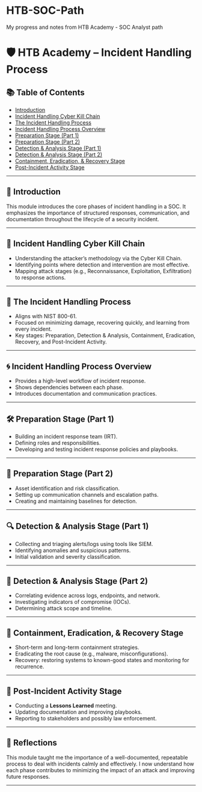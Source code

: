 # HTB-SOC-Path
My progress and notes from HTB Academy - SOC Analyst path

# 🛡️ HTB Academy – Incident Handling Process

## 📚 Table of Contents
- [Introduction](#introduction)
- [Incident Handling Cyber Kill Chain](#incident-handling-cyber-kill-chain)
- [The Incident Handling Process](#the-incident-handling-process)
- [Incident Handling Process Overview](#incident-handling-process-overview)
- [Preparation Stage (Part 1)](#preparation-stage-part-1)
- [Preparation Stage (Part 2)](#preparation-stage-part-2)
- [Detection & Analysis Stage (Part 1)](#detection--analysis-stage-part-1)
- [Detection & Analysis Stage (Part 2)](#detection--analysis-stage-part-2)
- [Containment, Eradication, & Recovery Stage](#containment-eradication--recovery-stage)
- [Post-Incident Activity Stage](#post-incident-activity-stage)

---

## 🧭 Introduction
This module introduces the core phases of incident handling in a SOC. It emphasizes the importance of structured responses, communication, and documentation throughout the lifecycle of a security incident.

---

## 🔗 Incident Handling Cyber Kill Chain
- Understanding the attacker’s methodology via the Cyber Kill Chain.
- Identifying points where detection and intervention are most effective.
- Mapping attack stages (e.g., Reconnaissance, Exploitation, Exfiltration) to response actions.

---

## 🧩 The Incident Handling Process
- Aligns with NIST 800-61.
- Focused on minimizing damage, recovering quickly, and learning from every incident.
- Key stages: Preparation, Detection & Analysis, Containment, Eradication, Recovery, and Post-Incident Activity.

---

## 🌀 Incident Handling Process Overview
- Provides a high-level workflow of incident response.
- Shows dependencies between each phase.
- Introduces documentation and communication practices.

---

## 🛠️ Preparation Stage (Part 1)
- Building an incident response team (IRT).
- Defining roles and responsibilities.
- Developing and testing incident response policies and playbooks.

---

## 🧰 Preparation Stage (Part 2)
- Asset identification and risk classification.
- Setting up communication channels and escalation paths.
- Creating and maintaining baselines for detection.

---

## 🔍 Detection & Analysis Stage (Part 1)
- Collecting and triaging alerts/logs using tools like SIEM.
- Identifying anomalies and suspicious patterns.
- Initial validation and severity classification.

---

## 🧪 Detection & Analysis Stage (Part 2)
- Correlating evidence across logs, endpoints, and network.
- Investigating indicators of compromise (IOCs).
- Determining attack scope and timeline.

---

## 🔐 Containment, Eradication, & Recovery Stage
- Short-term and long-term containment strategies.
- Eradicating the root cause (e.g., malware, misconfigurations).
- Recovery: restoring systems to known-good states and monitoring for recurrence.

---

## 🧾 Post-Incident Activity Stage
- Conducting a **Lessons Learned** meeting.
- Updating documentation and improving playbooks.
- Reporting to stakeholders and possibly law enforcement.

---

## 💭 Reflections
This module taught me the importance of a well-documented, repeatable process to deal with incidents calmly and effectively. I now understand how each phase contributes to minimizing the impact of an attack and improving future responses.

---
